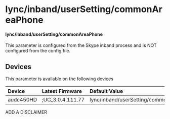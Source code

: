 ﻿---
description: lync/inband/userSetting/commonAreaPhone
search:
    keywords: ['lync','inband','userSetting','commonAreaPhone']
---

# lync/inband/userSetting/commonAreaPhone

#### lync/inband/userSetting/commonAreaPhone

This parameter is configured from the Skype inband process and is NOT configured from the config file.



## Devices
This parameter is available on the following devices

| Device | Latest Firmware | Default Value |
|:---|:---|:---|
| audc450HD | ;UC_3.0.4.111.77 | lync/inband/userSetting/commonAreaPhone=0 

ADD A DISCLAIMER
